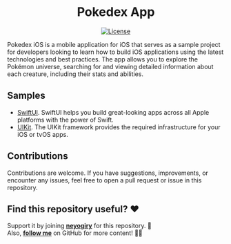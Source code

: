 <h1 align="center">Pokedex App</h1>

<p align="center">
  <a href="https://opensource.org/licenses/Apache-2.0"><img alt="License" src="https://img.shields.io/badge/License-Apache%202.0-blue.svg"/></a>
</p>

Pokedex iOS is a mobile application for iOS that serves as a sample project for developers looking to learn how to build iOS applications using the latest technologies and best practices. The app allows you to explore the Pokémon universe, searching for and viewing detailed information about each creature, including their stats and abilities.

## Samples
- [SwiftUI](https://github.com/neyogiry/iOS-Pokedex/tree/main/Pokedex-SwiftUI). SwiftUI helps you build great-looking apps across all Apple platforms with the power of Swift.
- [UIKit](https://github.com/neyogiry/iOS-Pokedex/tree/main/Pokedex-UIKit). The UIKit framework provides the required infrastructure for your iOS or tvOS apps.

## Contributions

Contributions are welcome. If you have suggestions, improvements, or encounter any issues, feel free to open a pull request or issue in this repository.

## Find this repository useful? ♥️
Support it by joining __[neyogiry](https://github.com/neyogiry/iOS-Pokedex/stargazers)__ for this repository. 🌟 <br>
Also, __[follow me](https://github.com/neyogiry)__ on GitHub for more content! 👨‍💻
